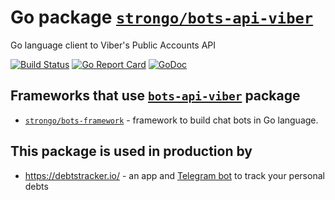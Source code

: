 # Go package [`strongo/bots-api-viber`](https://github.com/strongo/bots-api-viber)
Go language client to Viber's Public Accounts API

[![Build Status](https://travis-ci.org/strongo/bots-api-telegram.svg?branch=master)](https://travis-ci.org/strongo/bots-api-telegram)
[![Go Report Card](https://goreportcard.com/badge/github.com/strongo/bots-api-telegram)](https://goreportcard.com/report/github.com/strongo/bots-api-telegram)
[![GoDoc](https://godoc.org/github.com/strongo/bots-api-telegram?status.svg)](http://godoc.org/github.com/strongo/bots-api-telegram)

## Frameworks that use [`bots-api-viber`](https://github.com/strongo/bots-api-viber) package
* <a href="https://github.com/strongo/bots-framework">`strongo/bots-framework`</a> - framework to build chat bots in Go language.

## This package is used in production by
* https://debtstracker.io/ - an app and [Telegram bot](https://t.me/DebtsTrackerBot) to track your personal debts
